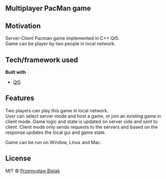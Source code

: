 

## Multiplayer PacMan game

## Motivation
Server-Client Pacman game implemented in C++ Qt5.  
Game can be player by two people in local network.

## Tech/framework used

<b>Built with</b>
- [Qt5](https://www.qt.io/)


## Features
Two players can play this game in local network.  
User can select server mode and host a game, or join an existing game in client mode.
Game logic and state is updated on server side and sent to client. Client mode only sends requests to the servers and based on the response updates the local gui and game state.

Game can be run on Window, Linux and Mac.

## License
MIT © [Przemysław Bielak]()